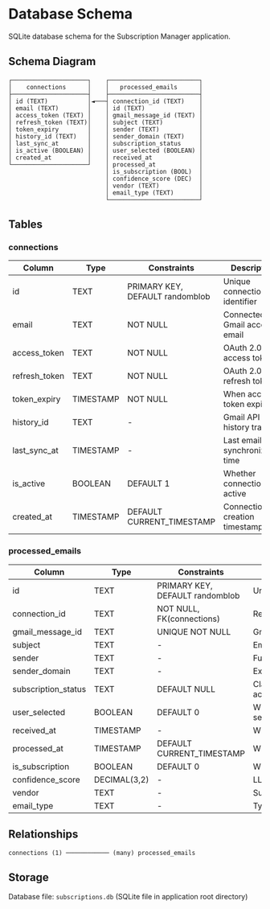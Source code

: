 # Database Schema

SQLite database schema for the Subscription Manager application.

## Schema Diagram

```
┌─────────────────────┐    ┌─────────────────────────┐
│    connections      │    │   processed_emails      │
├─────────────────────┤    ├─────────────────────────┤
│ id (TEXT)           │◄───┤ connection_id (TEXT)    │
│ email (TEXT)        │    │ id (TEXT)               │
│ access_token (TEXT) │    │ gmail_message_id (TEXT) │
│ refresh_token (TEXT)│    │ subject (TEXT)          │
│ token_expiry        │    │ sender (TEXT)           │
│ history_id (TEXT)   │    │ sender_domain (TEXT)    │
│ last_sync_at        │    │ subscription_status     │
│ is_active (BOOLEAN) │    │ user_selected (BOOLEAN) │
│ created_at          │    │ received_at             │
└─────────────────────┘    │ processed_at            │
                           │ is_subscription (BOOL)  │
                           │ confidence_score (DEC)  │
                           │ vendor (TEXT)           │
                           │ email_type (TEXT)       │
                           └─────────────────────────┘
```

## Tables

### connections

| Column        | Type      | Constraints                        | Description                           |
|---------------|-----------|-----------------------------------|---------------------------------------|
| id            | TEXT      | PRIMARY KEY, DEFAULT randomblob   | Unique connection identifier          |
| email         | TEXT      | NOT NULL                          | Connected Gmail account email         |
| access_token  | TEXT      | NOT NULL                          | OAuth 2.0 access token               |
| refresh_token | TEXT      | NOT NULL                          | OAuth 2.0 refresh token              |
| token_expiry  | TIMESTAMP | NOT NULL                          | When access token expires            |
| history_id    | TEXT      | -                                 | Gmail API history tracking           |
| last_sync_at  | TIMESTAMP | -                                 | Last email synchronization time      |
| is_active     | BOOLEAN   | DEFAULT 1                         | Whether connection is active          |
| created_at    | TIMESTAMP | DEFAULT CURRENT_TIMESTAMP         | Connection creation timestamp         |

### processed_emails

| Column              | Type        | Constraints                           | Description                              |
|---------------------|-------------|---------------------------------------|------------------------------------------|
| id                  | TEXT        | PRIMARY KEY, DEFAULT randomblob       | Unique email record identifier           |
| connection_id       | TEXT        | NOT NULL, FK(connections)             | Reference to connections table           |
| gmail_message_id    | TEXT        | UNIQUE NOT NULL                       | Gmail's unique message identifier        |
| subject             | TEXT        | -                                     | Email subject line                      |
| sender              | TEXT        | -                                     | Full sender information                 |
| sender_domain       | TEXT        | -                                     | Extracted domain from sender email      |
| subscription_status | TEXT        | DEFAULT NULL                          | Classification: active/inactive/trial/not_subscription |
| user_selected       | BOOLEAN     | DEFAULT 0                             | Whether classification was user-selected |
| received_at         | TIMESTAMP   | -                                     | When email was originally received       |
| processed_at        | TIMESTAMP   | DEFAULT CURRENT_TIMESTAMP             | When record was created                  |
| is_subscription     | BOOLEAN     | DEFAULT 0                             | Whether email is subscription            |
| confidence_score    | DECIMAL(3,2)| -                                     | LLM confidence score (0.00-1.00)        |
| vendor              | TEXT        | -                                     | Subscription service vendor name         |
| email_type          | TEXT        | -                                     | Type of subscription email               |

## Relationships

```
connections (1) ──────────── (many) processed_emails
```

## Storage

Database file: `subscriptions.db` (SQLite file in application root directory)
